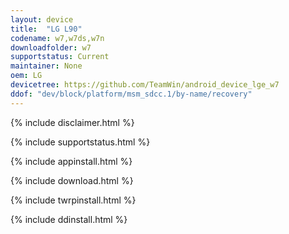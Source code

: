 ```yaml
---
layout: device
title:  "LG L90"
codename: w7,w7ds,w7n
downloadfolder: w7
supportstatus: Current
maintainer: None
oem: LG
devicetree: https://github.com/TeamWin/android_device_lge_w7
ddof: "dev/block/platform/msm_sdcc.1/by-name/recovery"
---
```


{% include disclaimer.html %}

{% include supportstatus.html %}

{% include appinstall.html %}

{% include download.html %}

{% include twrpinstall.html %}

{% include ddinstall.html %}

